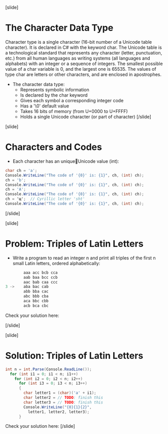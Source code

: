 [slide]
# The Character Data Type
Character type is a single character (16-bit number of a Unicode table character). It is declared in C# with the keyword char. The Unicode table is a technological standard that represents any character (letter, punctuation, etc.) from all human languages as writing systems (all languages and alphabets) with an integer or a sequence of integers. The smallest possible value of a char variable is 0, and the largest one is 65535. The values of type char are letters or other characters, and are enclosed in apostrophes.

- The character data type:
    - Represents symbolic information
    - Is declared by the char keyword
    - Gives each symbol a corresponding integer code
    - Has a '\0' default value
    - Takes 16 bits of memory (from U+0000 to U+FFFF)
    - Holds a single Unicode character (or part of character)
[/slide]

[slide]
# Characters and Codes
- Each character has an uniqueUnicode value (int):
```csharp
char ch = 'a';
Console.WriteLine("The code of '{0}' is: {1}", ch, (int) ch);
ch = 'b';
Console.WriteLine("The code of '{0}' is: {1}", ch, (int) ch);
ch = 'A';
Console.WriteLine("The code of '{0}' is: {1}", ch, (int) ch);
ch = 'щ';  // Cyrillic letter 'sht'
Console.WriteLine("The code of '{0}' is: {1}", ch, (int) ch);

```
[/slide]


[slide]

# Problem: Triples of Latin Letters
- Write a program to read an integer n and print all triples of the first n small Latin letters, ordered alphabetically:
```csharp
        aaa acc bcb cca
        aab baa bcc ccb
        aac bab caa ccc
3 ->    aba bac cab 
        abb bba cac 
        abc bbb cba 
        aca bbc cbb 
        acb bca cbc 

```

Check your solution here: 

[/slide]

[slide]
# Solution: Triples of Latin Letters
```csharp
int n = int.Parse(Console.ReadLine());
  for (int i1 = 0; i1 < n; i1++)
    for (int i2 = 0; i2 < n; i2++)
      for (int i3 = 0; i3 < n; i3++)
      {
        char letter1 = (char)('a' + i1);
        char letter2 = // TODO: finish this
        char letter3 = // TODO: finish this
        Console.WriteLine("{0}{1}{2}",
          letter1, letter2, letter3);
      }

```
Check your solution here: 
[/slide]

